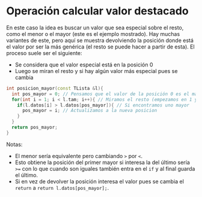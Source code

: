 # Operación calcular valor destacado

En este caso la idea es buscar un valor que sea especial sobre el resto, como el menor o el mayor (este es el ejemplo mostrado). Hay muchas variantes de este, pero aquí se muestra devolviendo la posición donde está el valor por ser la más genérica (el resto se puede hacer a partir de esta). El proceso suele ser el siguiente:
* Se considera que el valor especial está en la posición 0
* Luego se miran el resto y si hay algún valor más especial pues se cambia

```cpp
int posicion_mayor(const TLista &l){
  int pos_mayor = 0; // Pensamos que el valor de la posición 0 es el mayor
  for(int i = 1; i < l.tam; i++){ // Miramos el resto (empezamos en 1 ya que el 0 ya lo hemos considerado en la inicialización)
    if(l.datos[i] > l.datos[pos_mayor]){ // Si encontramos uno mayor
      pos_mayor = i; // Actualizamos a la nueva posicion
    }
  }
  return pos_mayor;
}
```
Notas:
* El menor sería equivalente pero cambiando `>` por `<`.
* Esto obtiene la posición del primer mayor si interesa la del último sería `>=` con lo que cuando son iguales también entra en el `if` y al final guarda el último.
* Si en vez de devolver la posición interesa el valor pues se cambia el `return` a `return l.datos[pos_mayor];`.
